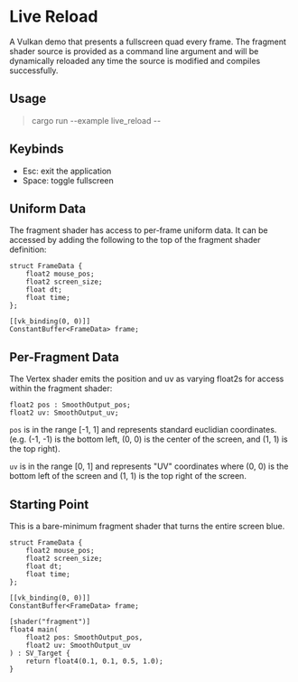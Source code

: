# Live Reload

A Vulkan demo that presents a fullscreen quad every frame. The fragment shader
source is provided as a command line argument and will be dynamically reloaded
any time the source is modified and compiles successfully.

## Usage

> cargo run --example live_reload -- <path-to-slang-src>

## Keybinds

- Esc: exit the application
- Space: toggle fullscreen

## Uniform Data

The fragment shader has access to per-frame uniform data. It can be accessed
by adding the following to the top of the fragment shader definition:

```
struct FrameData {
    float2 mouse_pos;
    float2 screen_size;
    float dt;
    float time;
};

[[vk_binding(0, 0)]]
ConstantBuffer<FrameData> frame;
```

## Per-Fragment Data

The Vertex shader emits the position and uv as varying float2s for access within
the fragment shader:

```
float2 pos : SmoothOutput_pos;
float2 uv: SmoothOutput_uv;
```

`pos` is in the range [-1, 1] and represents standard euclidian
coordinates. (e.g. (-1, -1) is the bottom left, (0, 0) is the center of the
screen, and (1, 1) is the top right).

`uv` is in the range [0, 1] and represents "UV" coordinates where (0, 0) is the
bottom left of the screen and (1, 1) is the top right of the screen.

## Starting Point

This is a bare-minimum fragment shader that turns the entire screen blue.

```
struct FrameData {
    float2 mouse_pos;
    float2 screen_size;
    float dt;
    float time;
};

[[vk_binding(0, 0)]]
ConstantBuffer<FrameData> frame;

[shader("fragment")]
float4 main(
    float2 pos: SmoothOutput_pos,
    float2 uv: SmoothOutput_uv
) : SV_Target {
    return float4(0.1, 0.1, 0.5, 1.0);
}
```
